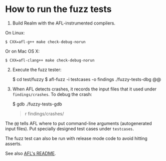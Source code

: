 # How to run the fuzz tests

1. Build Realm with the AFL-instrumented compilers.

On Linux:

    $ CXX=afl-g++ make check-debug-norun

Or on Mac OS X:

    $ CXX=afl-clang++ make check-debug-norun

2. Execute the fuzz tester:

    $ cd test/fuzzy
    $ afl-fuzz -i testcases -o findings ./fuzzy-tests-dbg @@

3. When AFL detects crashes, it records the input files that it used under `findings/crashes`.
   To debug the crash:

     $ gdb ./fuzzy-tests-gdb
     > r findings/crashes/<id>

The `@@` tells AFL where to put command-line arguments (autogenerated input files).
Put specially designed test cases under `testcases`.

The fuzz test can also be run with release mode code to avoid hitting asserts.

See also [AFL's README](http://lcamtuf.coredump.cx/afl/README.txt).
